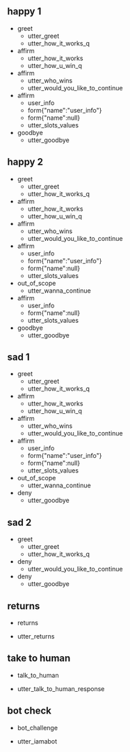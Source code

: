 
## happy 1
* greet
  - utter_greet
  - utter_how_it_works_q
* affirm
  - utter_how_it_works
  - utter_how_u_win_q
* affirm
  - utter_who_wins
  - utter_would_you_like_to_continue
* affirm
  - user_info
  - form{"name":"user_info"}
  - form{"name":null}
  - utter_slots_values
* goodbye
  - utter_goodbye



## happy 2
* greet
  - utter_greet
  - utter_how_it_works_q
* affirm
  - utter_how_it_works
  - utter_how_u_win_q
* affirm
  - utter_who_wins
  - utter_would_you_like_to_continue
* affirm
  - user_info
  - form{"name":"user_info"}
  - form{"name":null}
  - utter_slots_values
* out_of_scope
  - utter_wanna_continue
* affirm
  - user_info
  - form{"name":null}
  - utter_slots_values
* goodbye
  - utter_goodbye




## sad 1
* greet
  - utter_greet
  - utter_how_it_works_q
* affirm
  - utter_how_it_works
  - utter_how_u_win_q
* affirm
  - utter_who_wins
  - utter_would_you_like_to_continue
* affirm
  - user_info
  - form{"name":"user_info"}
  - form{"name":null}
  - utter_slots_values
* out_of_scope
  - utter_wanna_continue
* deny
  - utter_goodbye



## sad 2
* greet
  - utter_greet
  - utter_how_it_works_q
* deny
  - utter_would_you_like_to_continue
* deny
  - utter_goodbye

## returns
* returns
 - utter_returns

## take to human
* talk_to_human
 - utter_talk_to_human_response

## bot check
* bot_challenge
 - utter_iamabot